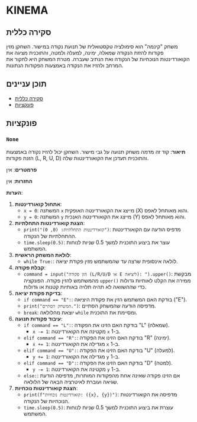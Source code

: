 # KINEMA

## סקירה כללית

משחק "קינמה" הוא סימולציה טקסטואלית של תנועת נקודה במישור. השחקן מזין פקודות להזזת הנקודה שמאלה, ימינה, למעלה ולמטה, והתוכנית מציגה את הקואורדינטות הנוכחיות של הנקודה ואת הנתיב שעברה. מטרת המשחק היא לחקור את המרחב ולהזיז את הנקודה באמצעות הפקודות הנתונות.

## תוכן עניינים

- [סקירה כללית](#סקירה-כללית)
- [פונקציות](#פונקציות)

## פונקציות

### `None`

**תיאור**: 
קוד זה מדמה משחק תנועה על גבי מישור. השחקן יכול להזיז נקודה באמצעות הזנת פקודות (L, R, U, D) והתוכנית תעדכן את הקואורדינטות שלה.

**פרמטרים**:
אין

**החזרות**:
אין

**הערות**:

1.  **אתחול קואורדינטות**:
    - `x = 0`: המשתנה `x` מייצג את הקואורדינטה האופקית (X) והוא מאותחל לאפס.
    - `y = 0`: המשתנה `y` מייצג את הקואורדינטה האנכית (Y) והוא מאותחל לאפס.
2.  **הצגת קואורדינטות התחלתיות**:
    - `print("קואורדינטות התחלתיות: (0, 0)")`: מדפיס הודעה עם הקואורדינטות ההתחלתיות של הנקודה.
    - `time.sleep(0.5)`: עוצר את ביצוע התוכנית למשך 0.5 שניות לנוחות המשתמש.
3.  **לולאת המשחק הראשית**:
    - `while True:`: לולאה אינסופית שרצה עד שהמשתמש מזין פקודת יציאה.
4.  **קבלת פקודה**:
    - `command = input("הזן פקודה (L/R/U/D או E ליציאה): ").upper()`: מבקשת מהמשתמש להזין פקודה. הפונקציה `upper()` ממירה את הקלט לאותיות גדולות כדי שההשוואה לא תהיה תלויה באותיות קטנות או גדולות.
5.  **בדיקת פקודת יציאה**:
    - `if command == "E":`: בודקת האם המשתמש הזין את פקודת היציאה ("E").
    - `print("המשחק הסתיים.")`: מדפיסה הודעה שהמשחק הסתיים.
    - `break`: יוצאת מהלולאה `while` ומסיימת את התוכנית.
6.  **עיבוד פקודות תנועה**:
    - `if command == "L":`: בודקת האם הזינו את הפקודה "L" (שמאלה).
        - `x -= 1`: מקטינה את הקואורדינטה `x` ב-1.
    - `elif command == "R":`: בודקת האם הזינו את הפקודה "R" (ימינה).
        - `x += 1`: מגדילה את הקואורדינטה `x` ב-1.
    - `elif command == "U":`: בודקת האם הזינו את הפקודה "U" (למעלה).
        - `y += 1`: מגדילה את הקואורדינטה `y` ב-1.
    - `elif command == "D":`: בודקת האם הזינו את הפקודה "D" (למטה).
        - `y -= 1`: מקטינה את הקואורדינטה `y` ב-1.
    - `else:`: אם הזינו פקודה שאינה אחת מהפקודות המותרות, מדפיסה הודעת שגיאה ועוברת לאיטרציה הבאה של הלולאה.
7.  **הצגת קואורדינטות נוכחיות**:
    - `print(f"קואורדינטות נוכחיות: ({x}, {y})")`: מדפיסה את הקואורדינטות הנוכחיות של הנקודה.
    - `time.sleep(0.5)`: עוצרת את ביצוע התוכנית למשך 0.5 שניות לנוחות המשתמש.
